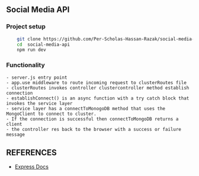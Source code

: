 ## Social Media API 

### Project setup 

```bash
    git clone https://github.com/Per-Scholas-Hassan-Razak/social-media-api.git
    cd  social-media-api
    npm run dev 
```

### Functionality

    - server.js entry point
    - app.use middleware to route incoming request to clusterRoutes file
    - clusterRoutes invokes controller clustercontroller method establish connection
    - establishConnect() is an async function with a try catch block that invokes the service layer
    - service layer has a connectToMonogoDB method that uses the MongoClient to connect to cluster. 
    - If the connection is successful then connectToMongoDB returns a client
    - the controller res back to the browser with a success or failure message


## REFERENCES
 - [Express Docs](https://expressjs.com/en/guide/database-integration.html#mongodb)


